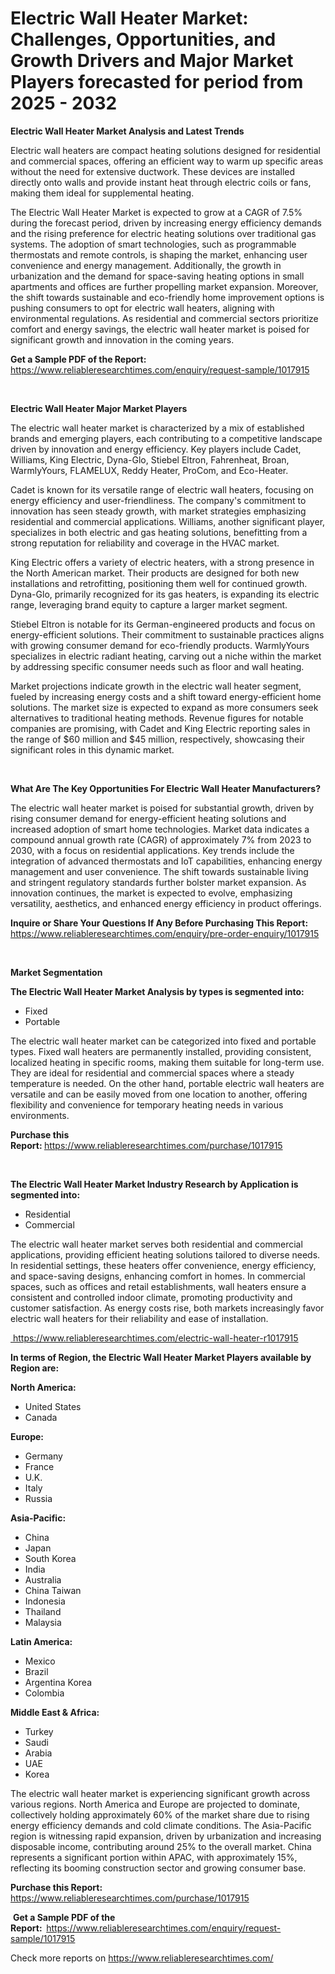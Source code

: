 <p><h1>Electric Wall Heater Market: Challenges, Opportunities, and Growth Drivers and Major Market Players forecasted for period from 2025 - 2032</h1></p><p><strong>Electric Wall Heater Market Analysis and Latest Trends</strong></p>
<p><p>Electric wall heaters are compact heating solutions designed for residential and commercial spaces, offering an efficient way to warm up specific areas without the need for extensive ductwork. These devices are installed directly onto walls and provide instant heat through electric coils or fans, making them ideal for supplemental heating. </p><p>The Electric Wall Heater Market is expected to grow at a CAGR of 7.5% during the forecast period, driven by increasing energy efficiency demands and the rising preference for electric heating solutions over traditional gas systems. The adoption of smart technologies, such as programmable thermostats and remote controls, is shaping the market, enhancing user convenience and energy management. Additionally, the growth in urbanization and the demand for space-saving heating options in small apartments and offices are further propelling market expansion. Moreover, the shift towards sustainable and eco-friendly home improvement options is pushing consumers to opt for electric wall heaters, aligning with environmental regulations. As residential and commercial sectors prioritize comfort and energy savings, the electric wall heater market is poised for significant growth and innovation in the coming years.</p></p>
<p><strong>Get a Sample PDF of the Report:&nbsp;</strong> <a href="https://www.reliableresearchtimes.com/enquiry/request-sample/1017915?utm_campaign=2733&utm_medium=2&utm_source=Github&utm_content=ia&utm_term=21032025&utm_id=electric-wall-heater">https://www.reliableresearchtimes.com/enquiry/request-sample/1017915</a></p>
<p>&nbsp;</p>
<p><strong>Electric Wall Heater Major Market Players</strong></p>
<p><p>The electric wall heater market is characterized by a mix of established brands and emerging players, each contributing to a competitive landscape driven by innovation and energy efficiency. Key players include Cadet, Williams, King Electric, Dyna-Glo, Stiebel Eltron, Fahrenheat, Broan, WarmlyYours, FLAMELUX, Reddy Heater, ProCom, and Eco-Heater.</p><p>Cadet is known for its versatile range of electric wall heaters, focusing on energy efficiency and user-friendliness. The company's commitment to innovation has seen steady growth, with market strategies emphasizing residential and commercial applications. Williams, another significant player, specializes in both electric and gas heating solutions, benefitting from a strong reputation for reliability and coverage in the HVAC market.</p><p>King Electric offers a variety of electric heaters, with a strong presence in the North American market. Their products are designed for both new installations and retrofitting, positioning them well for continued growth. Dyna-Glo, primarily recognized for its gas heaters, is expanding its electric range, leveraging brand equity to capture a larger market segment.</p><p>Stiebel Eltron is notable for its German-engineered products and focus on energy-efficient solutions. Their commitment to sustainable practices aligns with growing consumer demand for eco-friendly products. WarmlyYours specializes in electric radiant heating, carving out a niche within the market by addressing specific consumer needs such as floor and wall heating.</p><p>Market projections indicate growth in the electric wall heater segment, fueled by increasing energy costs and a shift toward energy-efficient home solutions. The market size is expected to expand as more consumers seek alternatives to traditional heating methods. Revenue figures for notable companies are promising, with Cadet and King Electric reporting sales in the range of $60 million and $45 million, respectively, showcasing their significant roles in this dynamic market.</p></p>
<p>&nbsp;</p>
<p><strong>What Are The Key Opportunities For Electric Wall Heater Manufacturers?</strong></p>
<p><p>The electric wall heater market is poised for substantial growth, driven by rising consumer demand for energy-efficient heating solutions and increased adoption of smart home technologies. Market data indicates a compound annual growth rate (CAGR) of approximately 7% from 2023 to 2030, with a focus on residential applications. Key trends include the integration of advanced thermostats and IoT capabilities, enhancing energy management and user convenience. The shift towards sustainable living and stringent regulatory standards further bolster market expansion. As innovation continues, the market is expected to evolve, emphasizing versatility, aesthetics, and enhanced energy efficiency in product offerings.</p></p>
<p><strong>Inquire or Share Your Questions If Any Before Purchasing This Report:</strong> <a href="https://www.reliableresearchtimes.com/enquiry/pre-order-enquiry/1017915?utm_campaign=2733&utm_medium=2&utm_source=Github&utm_content=ia&utm_term=21032025&utm_id=electric-wall-heater">https://www.reliableresearchtimes.com/enquiry/pre-order-enquiry/1017915</a></p>
<p>&nbsp;</p>
<p><strong>Market Segmentation</strong></p>
<p><strong>The Electric Wall Heater Market Analysis by types is segmented into:</strong></p>
<p><ul><li>Fixed</li><li>Portable</li></ul></p>
<p><p>The electric wall heater market can be categorized into fixed and portable types. Fixed wall heaters are permanently installed, providing consistent, localized heating in specific rooms, making them suitable for long-term use. They are ideal for residential and commercial spaces where a steady temperature is needed. On the other hand, portable electric wall heaters are versatile and can be easily moved from one location to another, offering flexibility and convenience for temporary heating needs in various environments.</p></p>
<p><strong>Purchase this Report:&nbsp;</strong><a href="https://www.reliableresearchtimes.com/purchase/1017915?utm_campaign=2733&utm_medium=2&utm_source=Github&utm_content=ia&utm_term=21032025&utm_id=electric-wall-heater">https://www.reliableresearchtimes.com/purchase/1017915</a></p>
<p>&nbsp;</p>
<p><strong>The Electric Wall Heater Market Industry Research by Application is segmented into:</strong></p>
<p><ul><li>Residential</li><li>Commercial</li></ul></p>
<p><p>The electric wall heater market serves both residential and commercial applications, providing efficient heating solutions tailored to diverse needs. In residential settings, these heaters offer convenience, energy efficiency, and space-saving designs, enhancing comfort in homes. In commercial spaces, such as offices and retail establishments, wall heaters ensure a consistent and controlled indoor climate, promoting productivity and customer satisfaction. As energy costs rise, both markets increasingly favor electric wall heaters for their reliability and ease of installation.</p></p>
<p><a href="https://www.reliableresearchtimes.com/electric-wall-heater-r1017915?utm_campaign=2733&utm_medium=2&utm_source=Github&utm_content=ia&utm_term=21032025&utm_id=electric-wall-heater">&nbsp;https://www.reliableresearchtimes.com/electric-wall-heater-r1017915</a></p>
<p><strong>In terms of Region, the Electric Wall Heater Market Players available by Region are:</strong></p>
<p>
    <p> <strong> North America: </strong>
        <ul>
            <li>United States</li>
            <li>Canada</li>
        </ul>
        </p> 
    <p> <strong> Europe: </strong>
        <ul>
            <li>Germany</li>
            <li>France</li>
            <li>U.K.</li>
            <li>Italy</li>
            <li>Russia</li>
        </ul>
        </p> 
    <p> <strong> Asia-Pacific: </strong>
        <ul>
            <li>China</li>
            <li>Japan</li>
            <li>South Korea</li>
            <li>India</li>
            <li>Australia</li>
            <li>China Taiwan</li>
            <li>Indonesia</li>
            <li>Thailand</li>
            <li>Malaysia</li>
        </ul>
        </p> 
    <p> <strong> Latin America: </strong>
        <ul>
            <li>Mexico</li>
            <li>Brazil</li>
            <li>Argentina Korea</li>
            <li>Colombia</li>
        </ul>
        </p> 
    <p> <strong> Middle East & Africa: </strong>
        <ul>
            <li>Turkey</li>
            <li>Saudi</li>
            <li>Arabia</li>
            <li>UAE</li>
            <li>Korea</li>
        </ul>
    </p>
    </p>
<p><p>The electric wall heater market is experiencing significant growth across various regions. North America and Europe are projected to dominate, collectively holding approximately 60% of the market share due to rising energy efficiency demands and cold climate conditions. The Asia-Pacific region is witnessing rapid expansion, driven by urbanization and increasing disposable income, contributing around 25% to the overall market. China represents a significant portion within APAC, with approximately 15%, reflecting its booming construction sector and growing consumer base.</p></p>
<p><strong>Purchase this Report: </strong><a href="https://www.reliableresearchtimes.com/purchase/1017915?utm_campaign=2733&utm_medium=2&utm_source=Github&utm_content=ia&utm_term=21032025&utm_id=electric-wall-heater">https://www.reliableresearchtimes.com/purchase/1017915</a></p>
<p>&nbsp;<strong>Get a Sample PDF of the Report:&nbsp;&nbsp;</strong><a href="https://www.reliableresearchtimes.com/enquiry/request-sample/1017915?utm_campaign=2733&utm_medium=2&utm_source=Github&utm_content=ia&utm_term=21032025&utm_id=electric-wall-heater">https://www.reliableresearchtimes.com/enquiry/request-sample/1017915</a></p>
<p><strong></strong></p>
<p>Check more reports on <a href="https://www.reliableresearchtimes.com/?utm_campaign=2733&utm_medium=2&utm_source=Github&utm_content=ia&utm_term=21032025&utm_id=electric-wall-heater">https://www.reliableresearchtimes.com/</a></p>